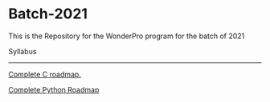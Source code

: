# Batch-2021
This is the Repository for the WonderPro program for the batch of 2021

Syllabus
___
[Complete C roadmap.](https://github.com/WonderPro/Batch-2021/blob/4989177656dec87d35ad18877b1bef98b9d86713/Syllabus/C%20Syllabus/README.md)


[Complete Python Roadmap](https://github.com/WonderPro/Batch-2021/blob/4989177656dec87d35ad18877b1bef98b9d86713/Syllabus/Python%20Syllabus/README.md)

